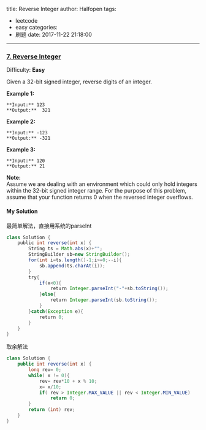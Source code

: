 title: Reverse Integer
author: Halfopen
tags:
  - leetcode
  - easy
categories:
  - 刷题
date: 2017-11-22 21:18:00
---
### [7\. Reverse Integer](https://leetcode.com/problems/reverse-integer/description/)

Difficulty: **Easy**

Given a 32-bit signed integer, reverse digits of an integer.

**Example 1:**

```
**Input:** 123
**Output:**  321
```

**Example 2:**

```
**Input:** -123
**Output:** -321
```

**Example 3:**

```
**Input:** 120
**Output:** 21
```

**Note:**  
Assume we are dealing with an environment which could only hold integers within the 32-bit signed integer range. For the purpose of this problem, assume that your function returns 0 when the reversed integer overflows.

#### My Solution
最简单解法，直接用系统的parseInt
```java
class Solution {
    public int reverse(int x) {
        String ts = Math.abs(x)+"";
        StringBuilder sb=new StringBuilder();
        for(int i=ts.length()-1;i>=0;--i){
            sb.append(ts.charAt(i));
        }
        try{
            if(x<0){
                return Integer.parseInt("-"+sb.toString());
            }else{
                return Integer.parseInt(sb.toString());
            }
        }catch(Exception e){
            return 0;
        }
    }
}
```
取余解法
```java
class Solution {
    public int reverse(int x) {
        long rev= 0;
        while( x != 0){
            rev= rev*10 + x % 10;
            x= x/10;
            if( rev > Integer.MAX_VALUE || rev < Integer.MIN_VALUE)
                return 0;
        }
        return (int) rev;
    }
}
```